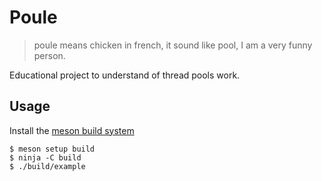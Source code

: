 # Poule

> poule means chicken in french, it sound like pool, I am a very funny person.

Educational project to understand of thread pools work.

## Usage

Install the [meson build system][1]

```
$ meson setup build
$ ninja -C build
$ ./build/example
```

[1]: https://mesonbuild.com/index.html
